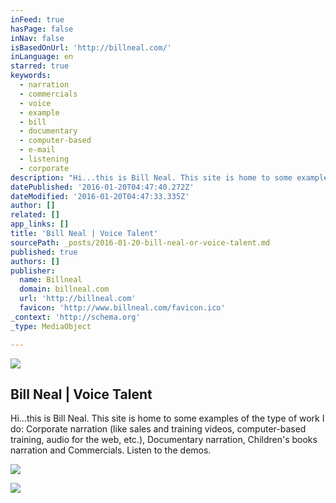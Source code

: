 ```yaml
---
inFeed: true
hasPage: false
inNav: false
isBasedOnUrl: 'http://billneal.com/'
inLanguage: en
starred: true
keywords:
  - narration
  - commercials
  - voice
  - example
  - bill
  - documentary
  - computer-based
  - e-mail
  - listening
  - corporate
description: "Hi...this is Bill Neal. This site is home to some examples of the type of work I do: Corporate narration (like sales and training videos, computer-based training, audio for the web, etc.), Documentary narration, Children's books narration and Commercials. Listen to the demos."
datePublished: '2016-01-20T04:47:40.272Z'
dateModified: '2016-01-20T04:47:33.335Z'
author: []
related: []
app_links: []
title: 'Bill Neal | Voice Talent'
sourcePath: _posts/2016-01-20-bill-neal-or-voice-talent.md
published: true
authors: []
publisher:
  name: Billneal
  domain: billneal.com
  url: 'http://billneal.com'
  favicon: 'http://www.billneal.com/favicon.ico'
_context: 'http://schema.org'
_type: MediaObject

---
```

![](https://the-grid-user-content.s3-us-west-2.amazonaws.com/f289eff4-7dbd-4fdf-963f-373aede5d98e.png)

<article style=""><h1>Bill Neal | Voice Talent</h1><p>Hi...this is Bill Neal. This site is home to some examples of the type of work I do: Corporate narration (like sales and training videos, computer-based training, audio for the web, etc.), Documentary narration, Children's books narration and Commercials. Listen to the demos.</p><img src="https://s3-us-west-2.amazonaws.com/the-grid-img/p/c1468e2b2485e6f5806aeb15c0f8af6486f15b85.gif" /></article>

![](https://the-grid-user-content.s3-us-west-2.amazonaws.com/0ed68c49-9478-45dc-9698-20e87235382d.jpg)